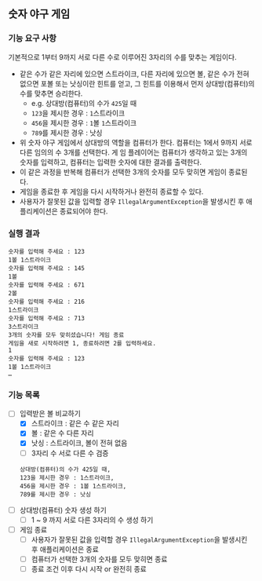 ## 숫자 야구 게임

### 기능 요구 사항
기본적으로 1부터 9까지 서로 다른 수로 이루어진 3자리의 수를 맞추는 게임이다.

* 같은 수가 같은 자리에 있으면 스트라이크, 다른 자리에 있으면 볼, 같은 수가 전혀 없으면 포볼 또는 낫싱이란 힌트를 얻고, 그 힌트를 이용해서 먼저 상대방(컴퓨터)의 수를 맞추면 승리한다.
    * e.g. 상대방(컴퓨터)의 수가 `425`일 때
    * `123`을 제시한 경우 : `1`스트라이크 
    * `456`을 제시한 경우 : `1`볼 `1`스트라이크
    * `789`를 제시한 경우 : 낫싱
* 위 숫자 야구 게임에서 상대방의 역할을 컴퓨터가 한다. 컴퓨터는 1에서 9까지 서로 다른 임의의 수 3개를 선택한다. 게 임 플레이어는 컴퓨터가 생각하고 있는 3개의 숫자를 입력하고, 컴퓨터는 입력한 숫자에 대한 결과를 출력한다.
* 이 같은 과정을 반복해 컴퓨터가 선택한 3개의 숫자를 모두 맞히면 게임이 종료된다.
* 게임을 종료한 후 게임을 다시 시작하거나 완전히 종료할 수 있다.
* 사용자가 잘못된 값을 입력할 경우 `IllegalArgumentException`을 발생시킨 후 애플리케이션은 종료되어야 한다.

### 실행 결과
```text
숫자를 입력해 주세요 : 123
1볼 1스트라이크
숫자를 입력해 주세요 : 145
1볼
숫자를 입력해 주세요 : 671
2볼
숫자를 입력해 주세요 : 216
1스트라이크
숫자를 입력해 주세요 : 713
3스트라이크
3개의 숫자를 모두 맞히셨습니다! 게임 종료
게임을 새로 시작하려면 1, 종료하려면 2를 입력하세요.
1
숫자를 입력해 주세요 : 123
1볼 1스트라이크
…
```
### 기능 목록
- [ ] 입력받은 볼 비교하기
    - [X] 스트라이크 : 같은 수 같은 자리
    - [X] 볼 : 같은 수 다른 자리
    - [X] 낫싱 : 스트라이크, 볼이 전혀 없음
    - [ ] 3자리 수 서로 다른 수 검증
  ```text
  상대방(컴퓨터)의 수가 425일 때,
  123을 제시한 경우 : 1스트라이크, 
  456을 제시한 경우 : 1볼 1스트라이크, 
  789를 제시한 경우 : 낫싱
  ```
- [ ] 상대방(컴퓨터) 숫자 생성 하기
    - [ ] 1 ~ 9 까지 서로 다른 3자리의 수 생성 하기
- [ ] 게임 종료
    - [ ] 사용자가 잘못된 값을 입력할 경우 `IllegalArgumentException`을 발생시킨 후 애플리케이션은 종료
    - [ ] 컴퓨터가 선택한 3개의 숫자를 모두 맞히면 종료
    - [ ] 종료 조건 이후 다시 시작 or 완전히 종료
